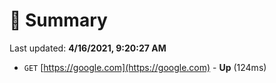 # 📖 Summary
Last updated: **4/16/2021, 9:20:27 AM**

- `GET` [https://google.com](https://google.com) - **Up** (124ms)
